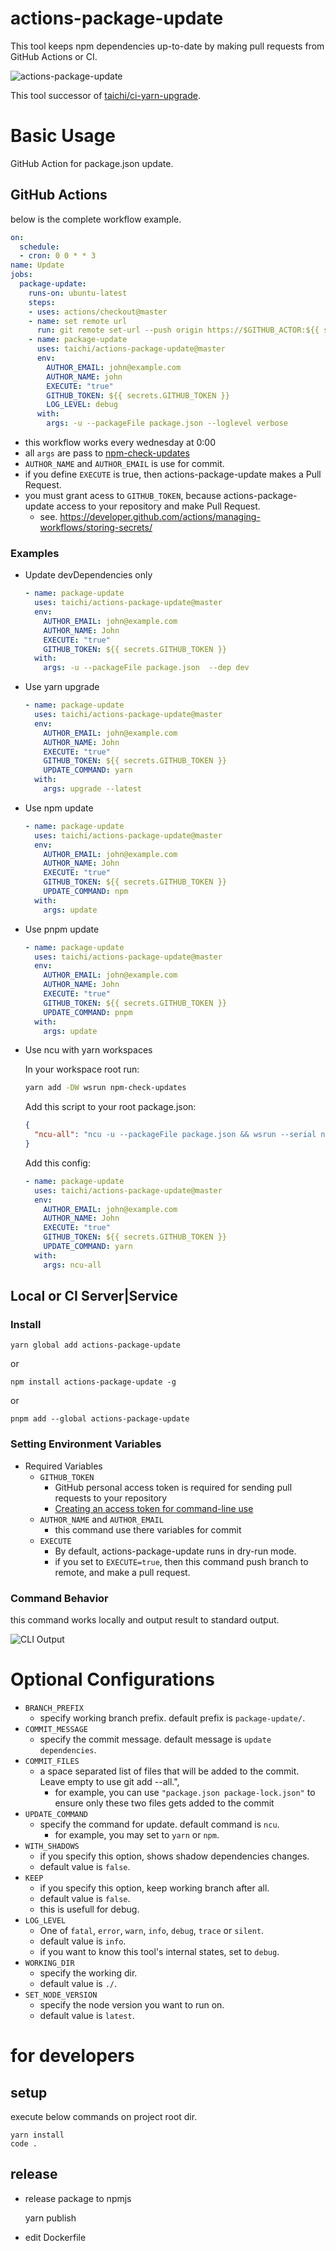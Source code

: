 # actions-package-update

This tool keeps npm dependencies up-to-date by making pull requests from GitHub Actions or CI.

![actions-package-update](docs/actions-package-update.png)

This tool successor of [taichi/ci-yarn-upgrade](https://github.com/taichi/ci-yarn-upgrade).

# Basic Usage
GitHub Action for package.json update.

## GitHub Actions

below is the complete workflow example.

```yaml
on:
  schedule:
  - cron: 0 0 * * 3
name: Update
jobs:
  package-update:
    runs-on: ubuntu-latest
    steps:
    - uses: actions/checkout@master
    - name: set remote url
      run: git remote set-url --push origin https://$GITHUB_ACTOR:${{ secrets.GITHUB_TOKEN }}@github.com/$GITHUB_REPOSITORY
    - name: package-update
      uses: taichi/actions-package-update@master
      env:
        AUTHOR_EMAIL: john@example.com
        AUTHOR_NAME: john
        EXECUTE: "true"
        GITHUB_TOKEN: ${{ secrets.GITHUB_TOKEN }}
        LOG_LEVEL: debug
      with:
        args: -u --packageFile package.json --loglevel verbose
```

* this workflow works every wednesday at 0:00
* all `args` are pass to [npm-check-updates](https://github.com/tjunnone/npm-check-updates)
* `AUTHOR_NAME` and `AUTHOR_EMAIL` is use for commit.
* if you define `EXECUTE` is true, then actions-package-update makes a Pull Request.
* you must grant acess to `GITHUB_TOKEN`, because actions-package-update access to your repository and make Pull Request.
  * see. https://developer.github.com/actions/managing-workflows/storing-secrets/

### Examples

* Update devDependencies only

  ```yaml
  - name: package-update
    uses: taichi/actions-package-update@master
    env:
      AUTHOR_EMAIL: john@example.com
      AUTHOR_NAME: John
      EXECUTE: "true"
      GITHUB_TOKEN: ${{ secrets.GITHUB_TOKEN }}
    with:
      args: -u --packageFile package.json  --dep dev
  ```

* Use yarn upgrade

  ```yaml
  - name: package-update
    uses: taichi/actions-package-update@master
    env:
      AUTHOR_EMAIL: john@example.com
      AUTHOR_NAME: John
      EXECUTE: "true"
      GITHUB_TOKEN: ${{ secrets.GITHUB_TOKEN }}
      UPDATE_COMMAND: yarn
    with:
      args: upgrade --latest
  ```

* Use npm update

  ```yaml
  - name: package-update
    uses: taichi/actions-package-update@master
    env:
      AUTHOR_EMAIL: john@example.com
      AUTHOR_NAME: John
      EXECUTE: "true"
      GITHUB_TOKEN: ${{ secrets.GITHUB_TOKEN }}
      UPDATE_COMMAND: npm
    with:
      args: update
  ```

* Use pnpm update

   ```yaml
   - name: package-update
     uses: taichi/actions-package-update@master
     env:
       AUTHOR_EMAIL: john@example.com
       AUTHOR_NAME: John
       EXECUTE: "true"
       GITHUB_TOKEN: ${{ secrets.GITHUB_TOKEN }}
       UPDATE_COMMAND: pnpm
     with:
       args: update
   ```

* Use ncu with yarn workspaces

  In your workspace root run:

  ```sh
  yarn add -DW wsrun npm-check-updates
  ```

  Add this script to your root package.json:

  ```json
  {
    "ncu-all": "ncu -u --packageFile package.json && wsrun --serial ncu -u --packageFile package.json"
  }
  ```

  Add this config:

  ```yaml
  - name: package-update
    uses: taichi/actions-package-update@master
    env:
      AUTHOR_EMAIL: john@example.com
      AUTHOR_NAME: John
      EXECUTE: "true"
      GITHUB_TOKEN: ${{ secrets.GITHUB_TOKEN }}
      UPDATE_COMMAND: yarn
    with:
      args: ncu-all
  ```

## Local or CI Server|Service

### Install

    yarn global add actions-package-update

or

    npm install actions-package-update -g

or

    pnpm add --global actions-package-update

### Setting Environment Variables

* Required Variables
  * `GITHUB_TOKEN`
    * GitHub personal access token is required for sending pull requests to your repository
    * [Creating an access token for command-line use](https://help.github.com/en/articles/creating-a-personal-access-token-for-the-command-line)
  * `AUTHOR_NAME` and `AUTHOR_EMAIL`
    * this command use there variables for commit
  * `EXECUTE`
    * By default, actions-package-update runs in dry-run mode.
    * if you set to `EXECUTE=true`, then this command push branch to remote, and make a pull request.

### Command Behavior

this command works locally and output result to standard output.

![CLI Output](docs/clioutput.png)

# Optional Configurations

* `BRANCH_PREFIX`
  * specify working branch prefix. default prefix is `package-update/`.
* `COMMIT_MESSAGE`
  * specify the commit message. default message is `update dependencies`.
* `COMMIT_FILES`
  * a space separated list of files that will be added to the commit. Leave empty to use git add --all.",
    * for example, you can use `"package.json package-lock.json"` to ensure only these two files gets added to the commit
* `UPDATE_COMMAND`
  * specify the command for update. default command is `ncu`.
    * for example, you may set to `yarn` or `npm`.
* `WITH_SHADOWS`
  * if you specify this option, shows shadow dependencies changes.
  * default value is `false`.
* `KEEP`
  * if you specify this option, keep working branch after all.
  * default value is `false`.
  * this is usefull for debug.
* `LOG_LEVEL`
  * One of `fatal`, `error`, `warn`, `info`, `debug`, `trace` or `silent`.
  * default value is `info`.
  * if you want to know this tool's internal states, set to `debug`.
* `WORKING_DIR`
  * specify the working dir.
  * default value is `./`.
* `SET_NODE_VERSION`
  * specify the node version you want to run on.
  * default value is `latest`.

# for developers
## setup
execute below commands on project root dir.

    yarn install
    code .

## release

* release package to npmjs

    yarn publish

* edit Dockerfile
